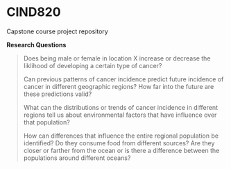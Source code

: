 # CIND820
Capstone course project repository

**Research Questions**
>Does being male or female in location X increase or decrease the liklihood of developing a certain type of cancer?
>
>Can previous patterns of cancer incidence predict future incidence of cancer in different geographic regions? How far into the future are these predictions valid?
>
>What can the distributions or trends of cancer incidence in different regions tell us about environmental factors that have influence over that population?
>
>How can differences that influence the entire regional population be identified? Do they consume food from different sources? Are they closer or farther from the ocean or is there a difference between the populations around different oceans?






